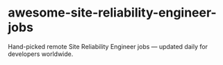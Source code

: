 # awesome-site-reliability-engineer-jobs
Hand-picked remote Site Reliability Engineer jobs — updated daily for developers worldwide.
